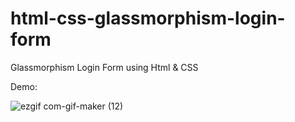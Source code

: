 # html-css-glassmorphism-login-form

Glassmorphism Login Form using Html &amp; CSS

Demo: 

![ezgif com-gif-maker (12)](https://user-images.githubusercontent.com/97748602/171661257-3fc02250-fbc5-484d-aced-b418a3da75d6.gif)
